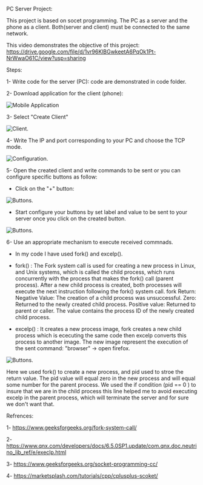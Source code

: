 PC Server Project:

This project is based on socet programming. The PC as a server and the phone as a client. Both(server and client) must be connected to the same network.

This video demonstrates the objective of this project: https://drive.google.com/file/d/1vr96KlBGwkeetA6PqOk1Pt-NrWwaO61C/view?usp=sharing

Steps:

  1- Write code for the server (PC): code are demonstrated in code folder. 

  2- Download application for the client (phone):
     
  ![Mobile Application](https://i.postimg.cc/XvyQCdTm/Whats-App-Image-2023-09-28-at-2-58-19-PM.jpg)
      

  
  3- Select "Create Client"

  
  ![Client](https://i.postimg.cc/13Yyt1QM/Screenshot-20231001-194145-Tcp-Udp-Server-Client.jpg).

  
  4- Write The IP and port corresponding to your PC and choose the TCP mode.

  
  ![Configuration](https://i.postimg.cc/gjMTDd4T/Screenshot-20231001-194149-Tcp-Udp-Server-Client.jpg).

  
  
  5- Open the created client and write commands to be sent or you can configure specific buttons as follow:

  - Click on the "+" button:
  
  ![Buttons](https://i.postimg.cc/7Y8VF5Jn/Screenshot-20231001-194226-Tcp-Udp-Server-Client.jpg).

  
  - Start configure your buttons by set label and value to be sent to your server once you click on the created button.
  
  ![Buttons](https://i.postimg.cc/c4SRDPPD/Screenshot-20231001-194233-Tcp-Udp-Server-Client.jpg).
  

  6- Use an appropriate mechanism to execute received commnads.
  - In my code I have used fork() and excelp().
    
  - fork()   : The Fork system call is used for creating a new process in Linux, and Unix systems, which is called the child process, which runs concurrently with the process that makes the fork() call (parent process). After a new child process is created, both processes will execute the next instruction following the fork() system call.
    fork Return:
                Negative Value: The creation of a child process was unsuccessful.
                Zero: Returned to the newly created child process.
                Positive value: Returned to parent or caller. The value contains the process ID of the newly created child process.
   
  - excelp() : It creates a new process image, fork creates a new child process which is ececuting the same code then excelp converts this process to another image. The new image represent the execution of the sent command: "browser" -> open firefox.

  ![Buttons](https://i.postimg.cc/RVx0wB20/Screenshot-from-2023-10-01-20-09-22.png).


  Here we used fork() to create a new process, and pid used to stroe the return value. The pid value will equal zero in the new process and will equal some number for the parent process. 
  We used the if condition (pid == 0 ) to insure that we are in the child process this line helped me to avoid executing excelp in the parent process, which will terminate the server and for sure we don't want that.

Refrences:

1- https://www.geeksforgeeks.org/fork-system-call/

2- https://www.qnx.com/developers/docs/6.5.0SP1.update/com.qnx.doc.neutrino_lib_ref/e/execlp.html

3- https://www.geeksforgeeks.org/socket-programming-cc/

4- https://marketsplash.com/tutorials/cpp/cplusplus-scoket/
